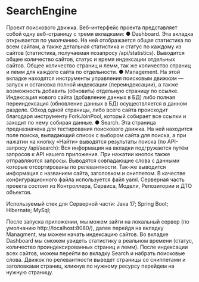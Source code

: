 # SearchEngine
Проект поискового движка.
Веб-интерфейс проекта представляет собой одну веб-страницу с тремя вкладками:
  ● Dashboard. Эта вкладка открывается по умолчанию. На ней отображается общая статистика по всем сайтам, а также детальная статистика и статус 
по каждому из сайтов (статистика, получаемая позапросу /api/statistics). Выводится общее количество сайтов, статус и время индексации отдельных сайтов.
Общее количество страниц и лемм, так же количество страниц и лемм для каждого сайта по отдельности.
  ● Management. На этой вкладке находятся инструменты управления поисковым движком — запуск и остановка полной 
индексации (переиндексации), а также возможность добавить (обновить) отдельную страницу по ссылке. Индексация нового сайта (добавление данных в БД) 
либо полная переиндексация (обновление данных в БД) осуществляется в данном разделе. Обход одной страницы, либо всего сайта происходит благодаря инструменту 
ForkJoinPool, который собирает все ссылки и заходит по нему собирая данные.
  ● Search. Эта страница предназначена для тестирования поискового движка. На ней находится поле поиска, выпадающий 
список с выбором сайта для поиска, а при нажатии на кнопку «Найти» выводятся результаты поиска (по API-запросу /api/search):
Вся информация на вкладки подгружается путём запросов к API нашего приложения. При нажатии кнопок также отправляются запросы.
Выводятся совпадающие слова с данными которые отсортированы по релевантности. Так-же выводится информация с названием сайта, заголовком и сниппетом.
В качестве конфигурационного файла используется файл yaml. Серверная часть проекта состоит из Контроллера, Сервиса, Модели, Репозитории и ДТО объектов.

Используемый стек для Серверной части:
Java 17;
Spring Boot;
Hibernate;
MySql;

После запуска приложении, мы можем зайти на локальный сервер (по умолчанию http://localhost:8080/), далее перейдя на вкладку Managment, мы можем начать индексацию
сайтов. Во вкладке Dashboard мы сможем увидеть статистику в реальном времени (статус, количество проиндексированных страниц и лемм). После индексации всех сайтов, можем
перейти во вкладку Search и набрать поисковые слова. Движок по релевантности выведет страницы со сниппетами и заголовками страниц, кликнув по нужному ресурсу перейдем
на нужную страницу.
